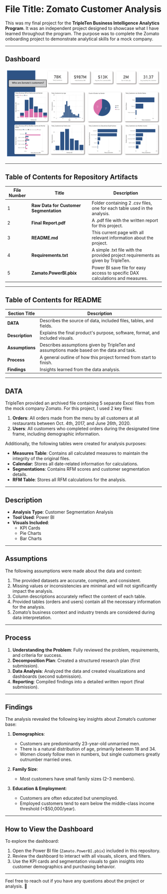 # File Title: Zomato Customer Analysis

This was my final project for the **TripleTen Business Intelligence Analytics Program**. It was an independent project designed to showcase what I have learned throughout the program. The purpose was to complete the Zomato onboarding project to demonstrate analytical skills for a mock company.

---

## Dashboard

![Zomato Dashboard](https://github.com/Parkerjcow/Data_projects_Tripleten/blob/07e083d1db271c9f1ccf489447858529d44bfbe2/Zamato%20Customer%20Analysis%20Dashboard.png)

---

## Table of Contents for Repository Artifacts

| **File Number** | **Title**                  | **Description**                                                                 |
|------------------|---------------------------|---------------------------------------------------------------------------------|
| 1                | **Raw Data for Customer Segmentation**      | Folder containing 2 .csv files, one for each table used in the analysis.       |
| 2                | **Final Report.pdf** | A .pdf file with the written report for this project.                          |
| 3                | **README.md**             | This current page with all relevant information about the project.              |
| 4                | **Requirements.txt**      | A simple .txt file with the provided project requirements as given by TripleTen.|
| 5                | **Zamato.PowerBI.pbix**        | Power BI save file for easy access to specific DAX calculations and measures.   |

---

## Table of Contents for README

| **Section Title** | **Description**                                                                             |
|--------------------|---------------------------------------------------------------------------------------------|
| **DATA**           | Describes the source of data, included files, tables, and fields.                          |
| **Description**    | Explains the final product's purpose, software, format, and included visuals.              |
| **Assumptions**    | Describes assumptions given by TripleTen and assumptions made based on the data and task.  |
| **Process**        | A general outline of how this project formed from start to finish.                         |
| **Findings**       | Insights learned from the data analysis.                                                   |

---

## DATA

TripleTen provided an archived file containing 5 separate Excel files from the mock company Zomato. For this project, I used 2 key files:

1. **Orders**: All orders made from the menu by all customers at all restaurants between Oct. 4th, 2017, and June 26th, 2020.
2. **Users**: All customers who completed orders during the designated time frame, including demographic information.

Additionally, the following tables were created for analysis purposes:
- **Measures Table**: Contains all calculated measures to maintain the integrity of the original files.
- **Calendar**: Stores all date-related information for calculations.
- **Segmentations**: Contains RFM scores and customer segmentation details.
- **RFM Table**: Stores all RFM calculations for the analysis.

---

## Description

- **Analysis Type**: Customer Segmentation Analysis
- **Tool Used**: Power BI
- **Visuals Included**:
  - KPI Cards
  - Pie Charts
  - Bar Charts

---

## Assumptions

The following assumptions were made about the data and context:
1. The provided datasets are accurate, complete, and consistent.
2. Missing values or inconsistencies are minimal and will not significantly impact the analysis.
3. Column descriptions accurately reflect the content of each table.
4. Provided tables (orders and users) contain all the necessary information for the analysis.
5. Zomato’s business context and industry trends are considered during data interpretation.

---

## Process

1. **Understanding the Problem**: Fully reviewed the problem, requirements, and criteria for success.
2. **Decomposition Plan**: Created a structured research plan (first submission).
3. **Data Analysis**: Analyzed the data and created visualizations and dashboards (second submission).
4. **Reporting**: Compiled findings into a detailed written report (final submission).

---

## Findings

The analysis revealed the following key insights about Zomato’s customer base:

1. **Demographics**:
   - Customers are predominantly 23-year-old unmarried men.
   - There is a natural distribution of age, primarily between 18 and 34.
   - Women closely follow men in numbers, but single customers greatly outnumber married ones.

2. **Family Size**:
   - Most customers have small family sizes (2–3 members).

3. **Education & Employment**:
   - Customers are often educated but unemployed.
   - Employed customers tend to earn below the middle-class income threshold (\<$50,000/year).

---

## How to View the Dashboard

To explore the dashboard:
1. Open the Power BI file (`Zamato.PowerBI.pbix`) included in this repository.
2. Review the dashboard to interact with all visuals, slicers, and filters.
3. Use the KPI cards and segmentation visuals to gain insights into customer demographics and purchasing behavior.

---

Feel free to reach out if you have any questions about the project or analysis. 🎉

